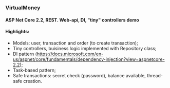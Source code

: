 ### VirtualMoney
#### ASP Net Core 2.2, REST. Web-api, DI, "tiny" controllers demo
####
#### Highlights:
* Models: user, transaction and order (to create transaction);
* Tiny controllers, buisiness logic implemented with Repository class;
* DI pattern (https://docs.microsoft.com/en-us/aspnet/core/fundamentals/dependency-injection?view=aspnetcore-2.2);
* Task-based pattern;
* Safe transactions: secret check (password), balance available, thread-safe creation.
